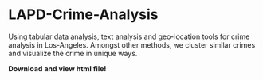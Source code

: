 # LAPD-Crime-Analysis

Using tabular data analysis, text analysis and geo-location tools for crime analysis in Los-Angeles. Amongst other methods, we cluster similar crimes and visualize the crime in unique ways.

**Download and view html file!**
